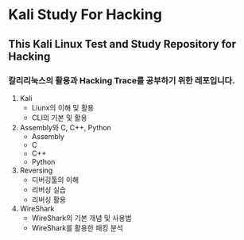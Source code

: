 # Kali Study For Hacking

## This Kali Linux Test and Study Repository for Hacking

### 칼리리눅스의 활용과 Hacking Trace를 공부하기 위한 레포입니다.

1. Kali
   - Liunx의 이해 및 활용
   - CLI의 기본 및 활용
1. Assembly와 C, C++, Python
   - Assembly
   - C
   - C++
   - Python
1. Reversing
   - 디버깅툴의 이해
   - 리버싱 실습
   - 리버싱 활용
1. WireShark
   - WireShark의 기본 개념 및 사용법
   - WireShark를 활용한 패킹 분석
